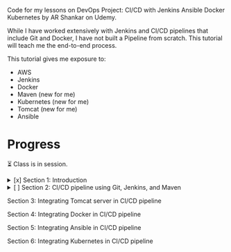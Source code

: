 Code for my lessons on DevOps Project: CI/CD with Jenkins Ansible Docker Kubernetes by AR Shankar on Udemy.

While I have worked extensively with Jenkins and CI/CD pipelines that include Git and Docker, I have not 
built a Pipeline from scratch. This tutorial will teach me the end-to-end process.

This tutorial gives me exposure to:
- AWS
- Jenkins
- Docker
- Maven (new for me)
- Kubernetes (new for me)
- Tomcat (new for me)
- Ansible

# Progress
:hourglass_flowing_sand: Class is in session.

<details>
<summary>[x] Section 1: Introduction</summary>

- [x] 1. Introduction
- [x] 2. What do we cover
- [x] 3. What is CI and CD
- [x] 4. Resources to Setup Simple CI/CD Pipeline
- [x] 5. Resources before starting
</details>

<details>
<summary>[ ] Section 2: CI/CD pipeline using Git, Jenkins, and Maven</summary>

- [x] 6. Jenkins Installation
- [x] 7. Run Frist Jenkins Job
- [x] 8. Git Setup
- [x] 9. Maven Setup
- [x] 10. Create first Maven job
</details>

Section 3: Integrating Tomcat server in CI/CD pipeline

Section 4: Integrating Docker in CI/CD pipeline

Section 5: Integrating Ansible in CI/CD pipeline

Section 6: Integrating Kubernetes in CI/CD pipeline
